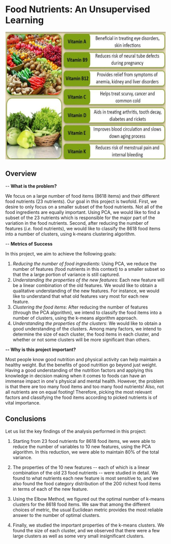 # Food Nutrients: An Unsupervised Learning 
<p align="center">
<img src="Food_Nutrients.png" width=800, height=400>

## Overview

-- **What is the problem?**

We focus on a large number of food items (8618 items) and their different food nutrients (23 nutrients). Our goal in this project is twofold. First, we desire to only focus on a smaller subset of the food nutrients. Not all of the food ingredients are equally important. Using PCA, we would like to find a subset of the 23 nutrients which is responsible for the major part of the variation in the food nutrients. Second, after reducing the number of features (*i.e.* food nutrients), we would like to classify the 8618 food items into a number of clusters, using k-means clustering algorithm.  

-- **Metrics of Success**

In this project, we aim to achieve the following goals:

   1. *Reducing the number of food ingredients*: Using PCA, we reduce the number of features (food nutrients in this context) to a smaller subset so that the a large portion of variance is still captured.
   2. *Understanding the properties of the new features*: Each new feature will be a linear combination of the old features. We would like to obtain a qualitative understanding of the new features. For instance, we would like to understand that what old features vary most for each new feature.    
   3. *Clustering the food items*: After reducing the number of features (through the PCA algorithm), we intend to classify the food items into a number of clusters, using the k-means algorithm approach.
   4. *Understanding the properties of the clusters*: We would like to obtain a good understanding of the clusters. Among many factors, we intend to determine the size of each cluster, the food items in each cluster, and whether or not some clusters will be more significant than others.
   
**-- Why is this project important?**

Most people know good nutrition and physical activity can help maintain a healthy weight. But the benefits of good nutrition go beyond just weight. Having a good understanding of the nutrition factors and applying this knowledge in decision making when it comes to foods can have an immense impact in one's physical and mental health. However, the problem is that there are too many food items and too many food nutrients! Also, not all nutrients are on equal footing! Therefore, picking the most relevant factors and classifying the food items according to picked nutrients is of vital importance.

## Conclusions

Let us list the key findings of the analysis performed in this project:

 1. Starting from 23 food nutrients for 8618 food items, we were able to reduce the number of variables to 10 new features, using the PCA algorithm. In this reduction, we were able to maintain 80% of the total variance.
 
 2. The properties of the 10 new features -- each of which is a linear combination of the old 23 food nutrients -- were studied in detail. We found to what nutrients each new feature is most sensitive to, and we also found the food category distribution of the 200 richest food items in terms of each of the new feature. 
 
 3. Using the Elbow Method, we figured out the optimal number of k-means clusters for the 8618 food items. We saw that among the different choices of metric, the usual Euclidean metric provides the most reliable answer to the number of optimal clusters.
 
 4. Finally, we studied the important properties of the k-means clusters. We found the size of each cluster, and we observed that there were a few large clusters as well as some very small insignificant clusters.

